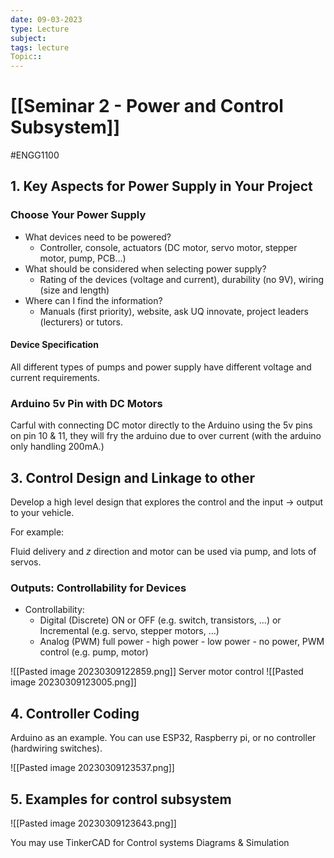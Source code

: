 ```yaml
---
date: 09-03-2023
type: Lecture
subject: 
tags: lecture
Topic:: 
---
```

# [[Seminar 2 - Power and Control Subsystem]]
#ENGG1100

## 1. Key Aspects for Power Supply in Your Project

### Choose Your Power Supply
- What devices need to be powered?
	- Controller, console, actuators (DC motor, servo motor, stepper motor, pump, PCB...)
- What should be considered when selecting power supply?
	- Rating of the devices (voltage and current), durability (no 9V), wiring (size and length)
- Where can I find the information?
	- Manuals (first priority), website, ask UQ innovate, project leaders (lecturers) or tutors.


#### Device Specification
All different types of pumps and power supply have different voltage and current requirements.

### Arduino 5v Pin with DC Motors
 Carful with connecting DC motor directly to the Arduino using the 5v pins on pin 10 & 11, they will fry the arduino due to over current (with the arduino only handling 200mA.)


## 3. Control Design and Linkage to other 

Develop a high level design that explores the control and the input $\to$ output to your vehicle.

For example: 

Fluid delivery and $z$ direction and motor can be used via pump, and lots of servos.

### Outputs: Controllability for Devices

- Controllability:
	- Digital (Discrete) ON or OFF (e.g. switch, transistors, ...) or Incremental (e.g. servo, stepper motors, ...)
	- Analog (PWM) full power - high power - low power - no power, PWM control (e.g. pump, motor)

![[Pasted image 20230309122859.png]]
Server motor control 
![[Pasted image 20230309123005.png]]

## 4. Controller Coding

Arduino as an example. You can use ESP32, Raspberry pi, or no controller (hardwiring switches).

![[Pasted image 20230309123537.png]]

## 5. Examples for control subsystem
![[Pasted image 20230309123643.png]]

You may use TinkerCAD for Control systems Diagrams & Simulation